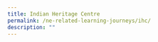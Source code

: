 ```yaml
---
title: Indian Heritage Centre
permalink: /ne-related-learning-journeys/ihc/
description: ""
---
```

